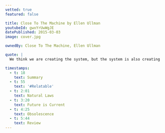 ```yaml
---
vetted: true
featured: false

title: Close To The Machine by Ellen Ullman
youtubeId: gwxYrUwWgJE
datePublished: 2015-03-03
image: cover.jpg

ownedBy: Close To The Machine, Ellen Ullman

quote: |
  We think we are creating the system, but the system is also creating us. We build the system, we live in its midst, and we are changed.

timestamps:
  - t: 18
    text: Summary
  - t: 55
    text: '#Relatable'
  - t: 2:01
    text: Natural Laws
  - t: 3:20
    text: Future is Current
  - t: 4:25
    text: Obsolescence
  - t: 5:44
    text: Review
---
```

